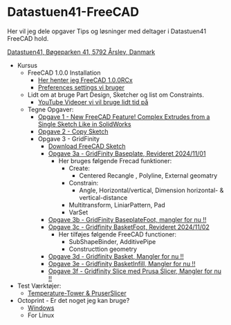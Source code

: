 # Datastuen41-FreeCAD

Her vil jeg dele opgaver Tips og løsninger med deltager i Datastuen41 FreeCAD hold.

[Datastuen41,
Bøgeparken 41,
5792 Årslev,
Danmark](https://maps.app.goo.gl/i1MGUUs6uD3a9bza9)

* Kursus
  * FreeCAD 1.0.0 Installation
    * [Her henter jeg FreeCAD 1.0.0RCx](https://github.com/FreeCAD/FreeCAD/releases)
    * [Preferences settings vi bruger](./Preferences.md)
  * Lidt om at bruge Part Design, Sketcher og list om Constraints.
    * [YouTube Videoer vi vil bruge lidt tid på](./YouTube_Video_Links.md)
  * Tegne Opgaver:
    * [Opgave 1 - New FreeCAD Feature! Complex Extrudes from a Single Sketch Like in SolidWorks](./Opgaver/Opgave_1.0.0.md)
    * [Opgave 2 - Copy Sketch](./Opgaver/Opgave_2.0.0.md)
    * Opgave 3 - GridFinity
      * [Download FreeCAD Sketch](./Opgaver/Opgave_3a/Sketch/Opgave_3a.FCStd)
      * [Opgave 3a - GridFinity Baseplate, Revideret 2024/11/01](./Opgaver/Opgave_3a.md)
        * Her bruges følgende Frecad funktioner:
          * Create:
            * Centered Recangle , Polyline, External geomatry
          * Constrain:
            * Angle, Horizontal/vertical, Dimension horizontal- & vertical-distance 
          * Multitransform, LiniarPattern, Pad
          * VarSet
      * [Opgave 3b - GridFinity BaseplateFoot, mangler for nu !!](./Opgaver/Opgave_3b.md)
      * [Opgave 3c - Gridfinity BasketFoot, Revideret 2024/11/02](./Opgaver/Opgave_3c.md)
        * Her tilføjes følgende FreeCAD functioner:
          * SubShapeBinder, AdditivePipe
          * Constructtion geometry
      * [Opgave 3d - Gridfinity Basket, Mangler for nu !!](./Opgaver/Opgave_3d.md)
      * [Opgave 3e - Gridfinity BasketInfill, Mangler for nu !!](./Opgaver/Opgave_3e.md)
      * [Opgave 3f - Gridfinity Slice med Prusa Slicer, Mangler for nu !!](./Opgaver/Opgave_3f.md)
* Test Værktøjer:
  * [Temperature-Tower & PruserSlicer](./Tools/temp-tower/TempTower.md)
* Octoprint - Er det noget jeg kan bruge?
  * [Windows](./Tools/Octoprint/OctoprintWin.md)
  * For Linux
  
